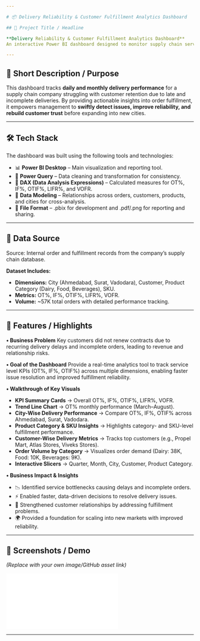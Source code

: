 ```yaml
---

# 📦 Delivery Reliability & Customer Fulfillment Analytics Dashboard

## 📌 Project Title / Headline

**Delivery Reliability & Customer Fulfillment Analytics Dashboard**
An interactive Power BI dashboard designed to monitor supply chain service levels—focusing on **On-Time (OT%)**, **In-Full (IF%)**, and **On-Time In-Full (OTIF%)** delivery metrics. It highlights performance across customers, product categories, and cities to identify service gaps and improve fulfillment reliability.

---
```


## 🎯 Short Description / Purpose

This dashboard tracks **daily and monthly delivery performance** for a supply chain company struggling with customer retention due to late and incomplete deliveries. By providing actionable insights into order fulfillment, it empowers management to **swiftly detect issues, improve reliability, and rebuild customer trust** before expanding into new cities.

---

## 🛠️ Tech Stack

The dashboard was built using the following tools and technologies:

* 📊 **Power BI Desktop** – Main visualization and reporting tool.
* 📂 **Power Query** – Data cleaning and transformation for consistency.
* 🧠 **DAX (Data Analysis Expressions)** – Calculated measures for OT%, IF%, OTIF%, LIFR%, and VOFR.
* 📝 **Data Modeling** – Relationships across orders, customers, products, and cities for cross-analysis.
* 📁 **File Format** – .pbix for development and .pdf/.png for reporting and sharing.

---

## 📂 Data Source

Source: Internal order and fulfillment records from the company’s supply chain database.

**Dataset Includes:**

* **Dimensions:** City (Ahmedabad, Surat, Vadodara), Customer, Product Category (Dairy, Food, Beverages), SKU.
* **Metrics:** OT%, IF%, OTIF%, LIFR%, VOFR.
* **Volume:** \~57K total orders with detailed performance tracking.

---

## 🔑 Features / Highlights

**• Business Problem**
Key customers did not renew contracts due to recurring delivery delays and incomplete orders, leading to revenue and relationship risks.

**• Goal of the Dashboard**
Provide a real-time analytics tool to track service level KPIs (OT%, IF%, OTIF%) across multiple dimensions, enabling faster issue resolution and improved fulfillment reliability.

**• Walkthrough of Key Visuals**

* **KPI Summary Cards** → Overall OT%, IF%, OTIF%, LIFR%, VOFR.
* **Trend Line Chart** → OT% monthly performance (March–August).
* **City-Wise Delivery Performance** → Compare OT%, IF%, OTIF% across Ahmedabad, Surat, Vadodara.
* **Product Category & SKU Insights** → Highlights category- and SKU-level fulfillment performance.
* **Customer-Wise Delivery Metrics** → Tracks top customers (e.g., Propel Mart, Atlas Stores, Viveks Stores).
* **Order Volume by Category** → Visualizes order demand (Dairy: 38K, Food: 10K, Beverages: 9K).
* **Interactive Slicers** → Quarter, Month, City, Customer, Product Category.

**• Business Impact & Insights**

* 📉 Identified service bottlenecks causing delays and incomplete orders.
* ⚡ Enabled faster, data-driven decisions to resolve delivery issues.
* 🤝 Strengthened customer relationships by addressing fulfillment problems.
* 🌍 Provided a foundation for scaling into new markets with improved reliability.

---

## 📸 Screenshots / Demo

*(Replace with your own image/GitHub asset link)*

![Dashboard Preview](file:///C:/Users/JUNAID%20AHAMMED/Downloads/supply%20chain%20project%20pdf.pdf)

---

